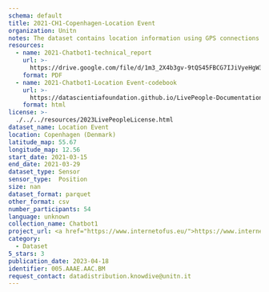 ```yaml
---
schema: default
title: 2021-CH1-Copenhagen-Location Event
organization: Unitn
notes: The dataset contains location information using GPS connections. The dataset was collected as part of the WeNet project, a Horizon 2020 funded project that aims at developing a diversity-aware, machine-mediated paradigm for social interactions.
resources:
  - name: 2021-Chatbot1-technical_report
    url: >-
      https://drive.google.com/file/d/1m3_2X4b3gv-9tQS45FBCG7IJiVyeHgW3/view?usp=sharing
    format: PDF
  - name: 2021-Chatbot1-Location Event-codebook
    url: >-
      https://datascientiafoundation.github.io/LivePeople-Documentation/2021-Chatbot1/2021_CH1_locationeventpertime_rd.html
    format: html
license: >-
  ./../../resources/2023LivePeopleLicense.html
dataset_name: Location Event
location: Copenhagen (Denmark)
latitude_map: 55.67
longitude_map: 12.56
start_date: 2021-03-15
end_date: 2021-03-29
dataset_type: Sensor
sensor_type:  Position
size: nan
dataset_format: parquet
other_format: csv
number_participants: 54
language: unknown
collection_name: Chatbot1
project_url: <a href="https://www.internetofus.eu/">https://www.internetofus.eu/</a>
category:
  - Dataset
5_stars: 3
publication_date: 2023-04-18
identifier: 005.AAAE.AAC.BM
request_contact: datadistribution.knowdive@unitn.it
---
```

